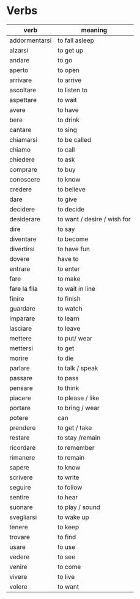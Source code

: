 # Verbs

| verb          | meaning                     |
| ------------- | --------------------------- |
| addormentarsi | to fall asleep              |
| alzarsi       | to get up                   |
| andare        | to go                       |
| aperto        | to open                     |
| arrivare      | to arrive                   |
| ascoltare     | to listen to                |
| aspettare     | to wait                     |
| avere         | to have                     |
| bere          | to drink                    |
| cantare       | to sing                     |
| chiamarsi     | to be called                |
| chiamo        | to call                     |
| chiedere      | to ask                      |
| comprare      | to buy                      |
| conoscere     | to know                     |
| credere       | to believe                  |
| dare          | to give                     |
| decidere      | to decide                   |
| desiderare    | to want / desire / wish for |
| dire          | to say                      |
| diventare     | to become                   |
| divertirsi    | to have fun                 |
| dovere        | have to                     |
| entrare       | to enter                    |
| fare          | to make                     |
| fare la fila  | to wait in line             |
| finire        | to finish                   |
| guardare      | to watch                    |
| imparare      | to learn                    |
| lasciare      | to leave                    |
| mettere       | to put/ wear                |
| mettersi      | to get                      |
| morire        | to die                      |
| parlare       | to talk / speak             |
| passare       | to pass                     |
| pensare       | to think                    |
| piacere       | to please / like            |
| portare       | to bring / wear             |
| potere        | can                         |
| prendere      | to get / take               |
| restare       | to stay /remain             |
| ricordare     | to remember                 |
| rimanere      | to remain                   |
| sapere        | to know                     |
| scrivere      | to write                    |
| seguire       | to follow                   |
| sentire       | to hear                     |
| suonare       | to play / sound             |
| svegliarsi    | to wake up                  |
| tenere        | to keep                     |
| trovare       | to find                     |
| usare         | to use                      |
| vedere        | to see                      |
| venire        | to come                     |
| vivere        | to live                     |
| volere        | to want                     |